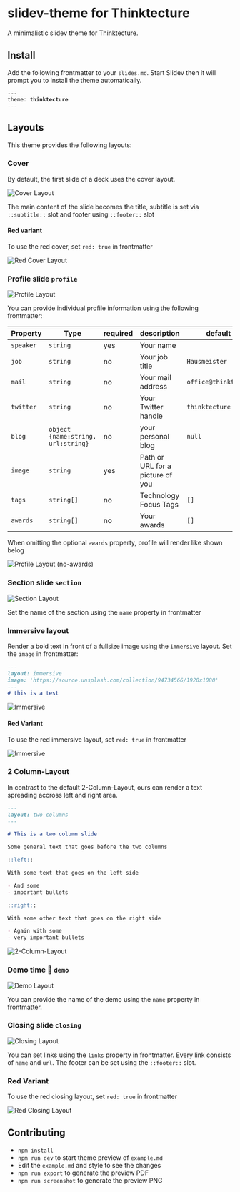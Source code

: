 # slidev-theme for Thinktecture

A minimalistic slidev theme for Thinktecture.

## Install

Add the following frontmatter to your `slides.md`. Start Slidev then it will prompt you to install the theme automatically.

<pre><code>---
theme: <b>thinktecture</b>
---</code></pre>

## Layouts

This theme provides the following layouts:

### Cover

By default, the first slide of a deck uses the cover layout.

![Cover Layout](/assets/cover.png)

The main content of the slide becomes the title, subtitle is set via `::subtitle::` slot and footer using `::footer::` slot

#### Red variant

To use the red cover, set `red: true` in frontmatter

![Red Cover Layout](/assets/cover-red.png)


### Profile slide `profile`

![Profile Layout](/assets/profile.png)

You can provide individual profile information using the following frontmatter:

| Property | Type | required | description | default value |
| --- | --- | --- | --- | --- |
| `speaker` | `string` | yes | Your name | |
| `job` | `string` | no | Your job title | `Hausmeister` |
| `mail` | `string` | no | Your mail address | `office@thinktecture.com`|
| `twitter`| `string` | no | Your Twitter handle | `thinktecture` |
| `blog` | `object {name:string, url:string}` | no | your personal blog | `null`|
| `image` | `string` | yes | Path or URL for a picture of you | |
| `tags` | `string[]` | no | Technology Focus Tags | `[]` |
| `awards` | `string[]` | no | Your awards | `[]` |

When omitting the optional `awards` property, profile will render like shown belog

![Profile Layout (no-awards)](/assets/profile-no-awards.png)

### Section slide `section`

![Section Layout](/assets/section.png)

Set the name of the section using the `name` property in frontmatter

### Immersive layout

Render a bold text in front of a fullsize image using the `immersive` layout. Set the `image` in frontmatter:

```markdown
---
layout: immersive
image: 'https://source.unsplash.com/collection/94734566/1920x1080'
---
# this is a test
```

![Immersive](/assets/immersive.png)

#### Red Variant

To use the red immersive layout, set `red: true` in frontmatter

![Immersive](/assets/immersive-red.png)


### 2 Column-Layout

In contrast to the default 2-Column-Layout, ours can render a text spreading accross left and right area.

```markdown
---
layout: two-columns
---

# This is a two column slide

Some general text that goes before the two columns

::left::

With some text that goes on the left side

- And some
- important bullets

::right::

With some other text that goes on the right side

- Again with some
- very important bullets
```

![2-Column-Layout](/assets/two-columns.png)


### Demo time 🚀 `demo`

![Demo Layout](/assets/demo.png)

You can provide the name of the demo using the `name` property in frontmatter.

### Closing slide `closing`

![Closing Layout](/assets/closing.png)

You can set links using the `links` property in frontmatter. Every link consists of `name` and `url`. The footer can be set using the `::footer::` slot.

### Red Variant

To use the red closing layout, set `red: true` in frontmatter

![Red Closing Layout](/assets/closing-red.png)

## Contributing

- `npm install`
- `npm run dev` to start theme preview of `example.md`
- Edit the `example.md` and style to see the changes
- `npm run export` to generate the preview PDF
- `npm run screenshot` to generate the preview PNG
